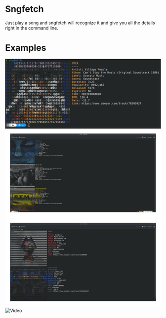 # Sngfetch

Just play a song and sngfetch will recognize it and give you all the details right in the command line. 

# Examples
![Example](https://github.com/pyth0g/Sngfetch/blob/main/examples/example_0.png)
![Example](https://github.com/pyth0g/Sngfetch/blob/main/examples/example_1.png)
![Example](https://github.com/pyth0g/Sngfetch/blob/main/examples/example_2.png)
![Video](https://github.com/user-attachments/assets/9b16e791-a9c5-41b0-b040-9954e16b2c51)